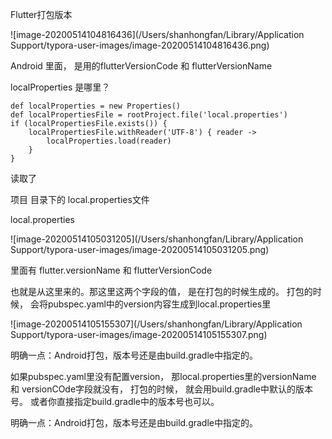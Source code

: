 Flutter打包版本





![image-20200514104816436](/Users/shanhongfan/Library/Application Support/typora-user-images/image-20200514104816436.png)



Android 里面， 是用的flutterVersionCode 和 flutterVersionName



localProperties 是哪里？

```
def localProperties = new Properties()
def localPropertiesFile = rootProject.file('local.properties')
if (localPropertiesFile.exists()) {
    localPropertiesFile.withReader('UTF-8') { reader ->
        localProperties.load(reader)
    }
}
```

读取了

项目 目录下的 local.properties文件





local.properties

![image-20200514105031205](/Users/shanhongfan/Library/Application Support/typora-user-images/image-20200514105031205.png)



里面有 flutter.versionName 和 flutterVersionCode





也就是从这里来的。那这里这两个字段的值， 是在打包的时候生成的。  打包的时候， 会将pubspec.yaml中的version内容生成到local.properties里

![image-20200514105155307](/Users/shanhongfan/Library/Application Support/typora-user-images/image-20200514105155307.png)





明确一点：Android打包，版本号还是由build.gradle中指定的。



如果pubspec.yaml里没有配置version， 那local.properties里的versionName 和 versionCOde字段就没有，  打包的时候， 就会用build.gradle中默认的版本号。 或者你直接指定build.gradle中的版本号也可以。  

明确一点：Android打包，版本号还是由build.gradle中指定的。